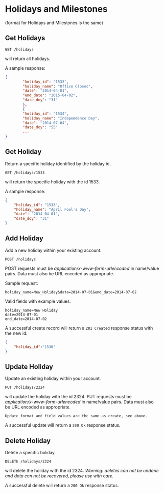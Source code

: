 Holidays and Milestones
========
(format for Holidays and Milestones is the same)

Get Holidays
------------

	GET /holidays
will return all holidays.

    
A sample response:
```json
{
        "holiday_id": "1533",
        "holiday_name": "Office Closed",
        "date": "2014-04-01",
        "end_date": "2015-04-02",
        "date_doy": "31"
        },
        {
        "holiday_id": "1534",
        "holiday_name": "Independence Day",
        "date": "2014-07-04",
        "date_doy": "55"
        ...
}
```

Get Holiday
-----------

Return a specific holiday identified by the holiday id.

	GET /holidays/1533
will return the specific holiday with the id 1533.
    
A sample response:

```json
{
    "holiday_id": "1533",
    "holiday_name": "April Fool's Day",
    "date": "2014-04-01",
    "date_doy": "31"
}
```

Add Holiday
-----------

Add a new holiday within your existing account.

    POST /holidays
POST requests must be _application/x-www-form-urlencoded_ in name/value pairs. Data must also be URL encoded as appropriate.

Sample request:

	holiday_name=New_Holiday&date=2014-07-01&end_date=2014-07-02

Valid fields with example values:

    holiday_name=New Holiday
    date=2014-07-01
    end_date=2014-07-02

A successful create record will return a `201 Created` response status with the new id:

```json
{
	"holiday_id":"1536"
}
```

Update Holiday
--------------

Update an existing holiday within your account.

    PUT /holidays/2324
will update the holiday with the id 2324.
PUT requests must be _application/x-www-form-urlencoded_ in name/value pairs. Data must also be URL encoded as appropriate.

	Update format and field values are the same as create, see above.

A successful update will return a `200 Ok` response status.

Delete Holiday
--------------

Delete a specific holiday.

    DELETE /holidays/2324
will delete the holiday with the id 2324. _Warning: deletes can not be undone and data can not be recovered, please use with care._
    
A successful delete will return a `200 Ok` response status.
